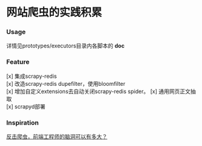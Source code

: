 网站爬虫的实践积累
====

### Usage
详情见prototypes/executors目录内各脚本的 __doc__

### Feature
[x] 集成scrapy-redis       
[x] 改造scrapy-redis dupefilter，使用bloomfilter      
[x] 增加自定义extensions去自动关闭scrapy-redis spider。
[x] 通用网页正文抽取        
[x] scrapyd部署  

### Inspiration
[反击爬虫，前端工程师的脑洞可以有多大？](http://web.jobbole.com/92736/)

